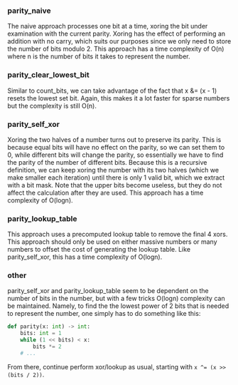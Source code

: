### parity_naive
The naive approach processes one bit at a time, xoring the bit under examination with the current parity. Xoring has the 
effect of performing an addition with no carry, which suits our purposes since we only need to store the number of bits 
modulo 2. This approach has a time complexity of O(n) where n is the number of bits it takes to represent the number.

### parity_clear_lowest_bit
Similar to count_bits, we can take advantage of the fact that x &= (x - 1) resets the lowest set bit. Again, this makes
it a lot faster for sparse numbers but the complexity is still O(n).

### parity_self_xor
Xoring the two halves of a number turns out to preserve its parity. This is because equal bits will have no effect on
the parity, so we can set them to 0, while different bits will change the parity, so essentially we have to find the
parity of the number of different bits. Because this is a recursive definition, we can keep xoring the number with its 
two halves (which we make smaller each iteration) until there is only 1 valid bit, which we extract with a bit mask.
Note that the upper bits become useless, but they do not affect the calculation after they are used. This approach has a
time complexity of O(logn). 

### parity_lookup_table
This approach uses a precomputed lookup table to remove the final 4 xors. This approach should only be used on either 
massive numbers or many numbers to offset the cost of generating the lookup table. Like parity_self_xor, this has a 
time complexity of O(logn).

### other
parity_self_xor and parity_lookup_table seem to be dependent on the number of bits in the number, but with a few tricks 
O(logn) complexity can be maintained. Namely, to find the the lowest power of 2 bits that is needed to represent the
number, one simply has to do something like this:
```python
def parity(x: int) -> int:
    bits: int = 1
    while (1 << bits) < x:
        bits *= 2
    # ...
```
From there, continue perform xor/lookup as usual, starting with `x ^= (x >> (bits / 2))`.